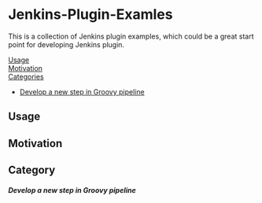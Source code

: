 # Jenkins-Plugin-Examles
This is a collection of Jenkins plugin examples, which could be a great start point for developing Jenkins plugin.

[Usage](#usage)  
[Motivation](#motivation)  
[Categories](#category)  
* [Develop a new step in Groovy pipeline](#develop-a-new-step-in-groovy-pipeline)

## Usage

## Motivation

## Category

##### Develop a new step in Groovy pipeline
